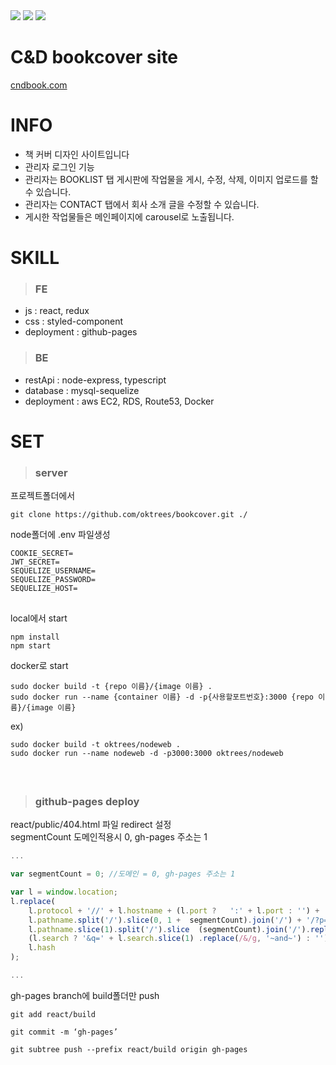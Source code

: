 
<div>
  <img src="https://img.shields.io/github/stars/oktrees/bookcover"/>
  <img src="https://img.shields.io/github/issues/oktrees/bookcover"/>
  <img src="https://hits.seeyoufarm.com/api/count/incr/badge.svg?url=https%3A%2F%2Fgithub.com%2Foktrees&count_bg=%2379C83D&title_bg=%23555555&icon=&icon_color=%23E7E7E7&title=hits&edge_flat=false"/>  
</div>

# C&D bookcover site  

<a href="https://cndbook.com/">cndbook.com</a><br/>

# INFO

* 책 커버 디자인 사이트입니다</br>
* 관리자 로그인 기능
* 관리자는 BOOKLIST 탭 게시판에 작업물을 게시, 수정, 삭제, 이미지 업로드를 할 수 있습니다.<br/> 
* 관리자는 CONTACT 탭에서 회사 소개 글을 수정할 수 있습니다. <br/>
* 게시한 작업물들은 메인페이지에 carousel로 노출됩니다.<br/>


# SKILL

> ### FE 
* js : react, redux
* css : styled-component
* deployment : github-pages

> ### BE
* restApi : node-express, typescript
* database : mysql-sequelize
* deployment : aws EC2, RDS, Route53, Docker

# SET

> ### server

프로젝트폴더에서
```
git clone https://github.com/oktrees/bookcover.git ./
```

node폴더에 .env 파일생성
```
COOKIE_SECRET=
JWT_SECRET=
SEQUELIZE_USERNAME=
SEQUELIZE_PASSWORD=
SEQUELIZE_HOST=
```
##

local에서 start
```
npm install
npm start
```
docker로 start
```
sudo docker build -t {repo 이름}/{image 이름} .
sudo docker run --name {container 이름} -d -p{사용할포트번호}:3000 {repo 이름}/{image 이름}
```
ex)
```
sudo docker build -t oktrees/nodeweb .
sudo docker run --name nodeweb -d -p3000:3000 oktrees/nodeweb
```
<br/>

##

> ### github-pages deploy
react/public/404.html 파일 redirect 설정 <br/>
segmentCount 도메인적용시 0, gh-pages 주소는 1
```javascript
...

var segmentCount = 0; //도메인 = 0, gh-pages 주소는 1

var l = window.location;
l.replace(
    l.protocol + '//' + l.hostname + (l.port ?   ':' + l.port : '') +
    l.pathname.split('/').slice(0, 1 +  segmentCount).join('/') + '/?p=/' +
    l.pathname.slice(1).split('/').slice  (segmentCount).join('/').replace(/&/g,  '~and~') +
    (l.search ? '&q=' + l.search.slice(1) .replace(/&/g, '~and~') : '') +
    l.hash
);

...
```
gh-pages branch에 build폴더만 push
```
git add react/build

git commit -m ‘gh-pages’

git subtree push --prefix react/build origin gh-pages
```
